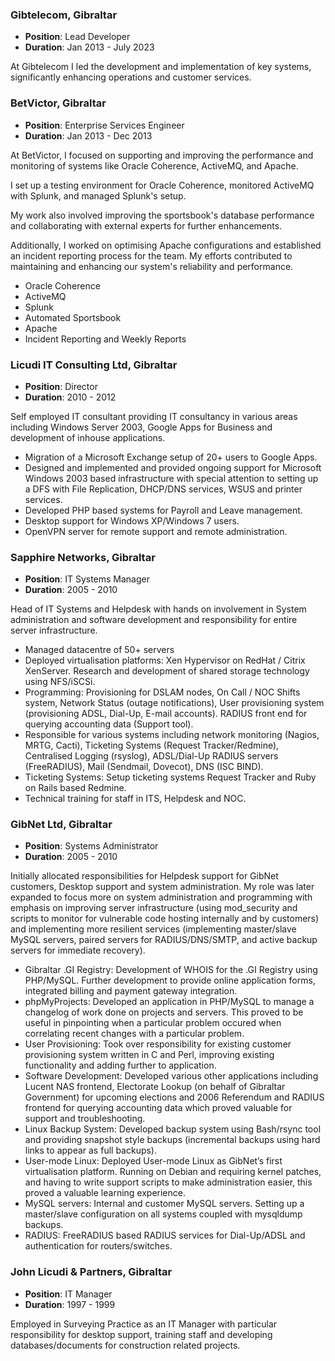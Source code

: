 ### Gibtelecom, Gibraltar
- **Position**: Lead Developer
- **Duration**: Jan 2013 - July 2023

At Gibtelecom I led the development and implementation of key systems, significantly enhancing operations
and customer services.

### BetVictor, Gibraltar
- **Position**: Enterprise Services Engineer
- **Duration**: Jan 2013 - Dec 2013

At BetVictor, I focused on supporting and improving the performance and monitoring of systems like Oracle Coherence, ActiveMQ, and Apache.

I set up a testing environment for Oracle Coherence, monitored ActiveMQ with Splunk, and managed Splunk's setup.

My work also involved improving the sportsbook's database performance and collaborating with external experts for further enhancements.

Additionally, I worked on optimising Apache configurations and established an incident reporting process for the team. My efforts contributed to maintaining and enhancing our system's reliability and performance.

- Oracle Coherence
- ActiveMQ
- Splunk
- Automated Sportsbook
- Apache
- Incident Reporting and Weekly Reports

### Licudi IT Consulting Ltd, Gibraltar
- **Position**: Director
- **Duration**: 2010 - 2012

Self employed IT consultant providing IT consultancy in various areas including
Windows Server 2003, Google Apps for Business and development of inhouse applications.
- Migration of a Microsoft Exchange setup of 20+ users to Google Apps.
- Designed and implemented and provided ongoing support for Microsoft Windows 2003 based infrastructure with special attention to setting up a DFS with File Replication, DHCP/DNS services, WSUS and printer services.
- Developed PHP based systems for Payroll and Leave management.
- Desktop support for Windows XP/Windows 7 users.
- OpenVPN server for remote support and remote administration.


### Sapphire Networks, Gibraltar
- **Position**: IT Systems Manager
- **Duration**: 2005 - 2010

Head of IT Systems and Helpdesk with hands on involvement in System administration and software development and responsibility for entire server infrastructure.
- Managed datacentre of 50+ servers
- Deployed virtualisation platforms: Xen Hypervisor on RedHat / Citrix XenServer. Research and development of shared storage technology using NFS/iSCSi.
- Programming: Provisioning for DSLAM nodes, On Call / NOC Shifts system, Network Status (outage notifications), User provisioning system (provisioning ADSL, Dial-Up, E-mail accounts). RADIUS front end for querying accounting data (Support tool).
- Responsible for various systems including network monitoring (Nagios, MRTG, Cacti), Ticketing Systems (Request Tracker/Redmine), Centralised Logging (rsyslog), ADSL/Dial-Up RADIUS servers (FreeRADIUS), Mail (Sendmail, Dovecot), DNS (ISC BIND).
- Ticketing Systems: Setup ticketing systems Request Tracker and Ruby on Rails based Redmine.
- Technical training for staff in ITS, Helpdesk and NOC.

### GibNet Ltd, Gibraltar
- **Position**: Systems Administrator
- **Duration**: 2005 - 2010

Initially allocated responsibilities for Helpdesk support for GibNet customers, Desktop support
and system administration. My role was later expanded to focus more on system administration and
programming with emphasis on improving server infrastructure (using mod_security and scripts to
monitor for vulnerable code hosting internally and by customers) and implementing more resilient
services (implementing master/slave MySQL servers, paired servers for RADIUS/DNS/SMTP, and active
backup servers for immediate recovery).
- Gibraltar .GI Registry: Development of WHOIS for the .GI Registry using PHP/MySQL. Further development to provide online application forms, integrated billing and payment gateway integration.
- phpMyProjects: Developed an application in PHP/MySQL to manage a changelog of work done on projects and servers. This proved to be useful in pinpointing when a particular problem occured when correlating recent changes with a particular problem.
- User Provisioning: Took over responsibility for existing customer provisioning system written in C and Perl, improving existing functionality and adding further to application.
- Software Development: Developed various other applications including Lucent NAS frontend, Electorate Lookup (on behalf of Gibraltar Government) for upcoming elections and 2006 Referendum and RADIUS frontend for querying accounting data which proved valuable for support and troubleshooting. 
- Linux Backup System: Developed backup system using Bash/rsync tool and providing snapshot style backups (incremental backups using hard links to appear as full backups).
- User-mode Linux: Deployed User-mode Linux as GibNet’s first virtualisation platform. Running on Debian and requiring kernel patches, and having to write support scripts to make administration easier, this proved a valuable learning experience.
- MySQL servers: Internal and customer MySQL servers. Setting up a master/slave configuration on all systems coupled with mysqldump backups.
- RADIUS: FreeRADIUS based RADIUS services for Dial-Up/ADSL and authentication for routers/switches.


### John Licudi & Partners, Gibraltar
- **Position**: IT Manager
- **Duration**: 1997 - 1999

Employed in Surveying Practice as an IT Manager with particular
responsibility for desktop support, training staff and developing
databases/documents for construction related projects.